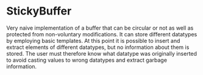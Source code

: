 # StickyBuffer
Very naive implementation of a buffer that can be circular or not as well as protected from non-voluntary modifications. It can store different datatypes by employing basic templates.
At this point it is possible to insert and extract elements of different datatypes, but no information about them is stored. The user must therefore know what datatype was originally inserted to avoid casting values to wrong datatypes and extract garbage information. 
